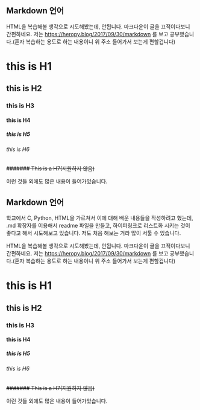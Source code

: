 ## Markdown 언어



HTML을 복습해볼 생각으로 시도해봤는데, 안됩니다. 마크다운이 글을 끄적이다보니 간편하네요.
저는 <https://heropy.blog/2017/09/30/markdown> 를 보고 공부했습니다.(혼자 복습하는 용도로 하는 내용이니 위 주소 들어가서 보는게 편할겁니다)

# this is H1
## this is H2
### this is H3
#### this is H4
##### this is H5
###### this is H6
~~####### This is a H7(지원하지 않음)~~

이런 것들 외에도 많은 내용이 들어가있습니다.
## Markdown 언어

학교에서 C, Python, HTML을 가르쳐서 이에 대해 배운 내용들을 작성하려고 했는데, .md 확장자를 이용해서 readme 파일을 만들고, 하이퍼링크로 리스트화 시키는 것이 좋다고 해서 시도해보고 있습니다.
저도 처음 해보는 거라 많이 서툴 수 있습니다.

HTML을 복습해볼 생각으로 시도해봤는데, 안됩니다. 마크다운이 글을 끄적이다보니 간편하네요.
저는 <https://heropy.blog/2017/09/30/markdown> 를 보고 공부했습니다.(혼자 복습하는 용도로 하는 내용이니 위 주소 들어가서 보는게 편할겁니다)

# this is H1
## this is H2
### this is H3
#### this is H4
##### this is H5
###### this is H6
~~####### This is a H7(지원하지 않음)~~

이런 것들 외에도 많은 내용이 들어가있습니다.
